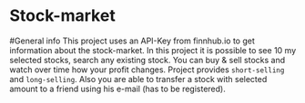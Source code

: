 # Stock-market

#General info
This project uses an API-Key from finnhub.io to get information about the stock-market. In this project it is possible to see 10 my selected stocks, search any existing stock. You can buy & sell stocks and watch over time how your profit changes. Project provides `short-selling` and `long-selling`. Also you are able to transfer a stock with selected amount to a friend using his e-mail (has to be registered).
